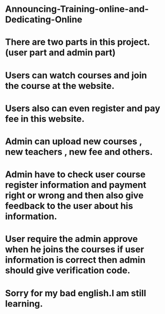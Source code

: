 # Announcing-Training-online-and-Dedicating-Online
# There are two parts in this project.(user part and admin part)
# Users can watch courses and join the course at the website.
# Users also can even register and pay fee in this website.
# Admin can upload new courses , new teachers , new fee and others.
# Admin have to check user course register  information and payment right or wrong and then also give feedback to the user about his information. 
# User require the admin approve  when he joins the courses if user  information is correct then admin should give verification code.
# Sorry for my bad english.I am still learning.
